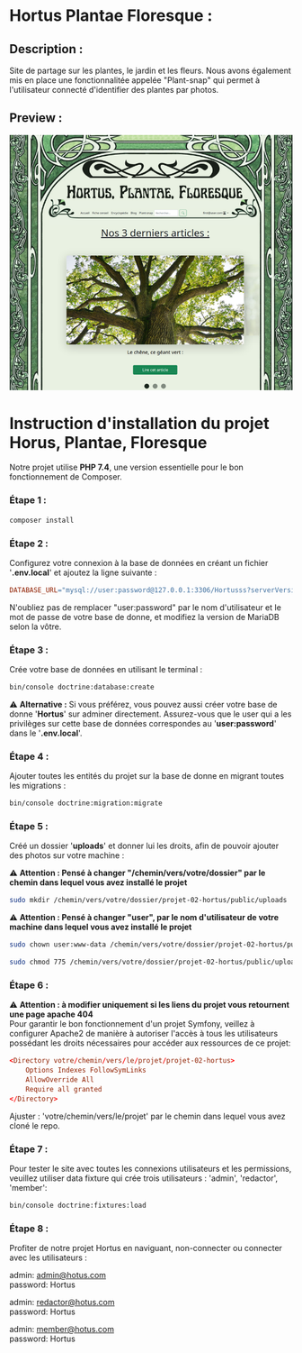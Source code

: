 # Hortus Plantae Floresque :
## Description : 

Site de partage sur les plantes, le jardin et les fleurs.
Nous avons également mis en place une fonctionnalitée appelée "Plant-snap" qui permet à l'utilisateur connecté d'identifier des plantes par photos.

## Preview :

![Hortus Plantae Floresque](/public/image/hortus.png)


# Instruction d'installation du projet Horus, Plantae, Floresque

Notre projet utilise **PHP 7.4**, une version essentielle pour le bon fonctionnement de Composer.

### Étape 1 :

```bash
composer install
```

### Étape 2 :

Configurez votre connexion à la base de données en créant un fichier '**.env.local**' et ajoutez la ligne suivante :

```makefile
DATABASE_URL="mysql://user:password@127.0.0.1:3306/Hortusss?serverVersion=mariadb-10.3.3&charset=utf8mb4"
```
N'oubliez pas de remplacer "user:password" par le nom d'utilisateur et le mot de passe de votre base de donne, et modifiez la version de MariaDB selon la vôtre.

### Étape 3 :

Crée votre base de données en utilisant le terminal :
```bash
bin/console doctrine:database:create
```

⚠️ **Alternative :** Si vous préférez, vous pouvez aussi créer votre base de donne '**Hortus**' sur adminer directement. Assurez-vous que le user qui a les privilèges sur cette base de données correspondes au '**user:password**' dans le '**.env.local**'.

### Étape 4 :

Ajouter toutes les entités du projet sur la base de donne en migrant toutes les migrations :
```bash
bin/console doctrine:migration:migrate
```

### Étape 5 :

Créé un dossier '**uploads**' et donner lui les droits, afin de pouvoir ajouter des photos sur votre machine : 
 
⚠️ **Attention : Pensé à changer "/chemin/vers/votre/dossier" par le chemin dans lequel vous avez installé le projet**
```bash
sudo mkdir /chemin/vers/votre/dossier/projet-02-hortus/public/uploads
```
⚠️ **Attention : Pensé à changer "user", par le nom d'utilisateur de votre machine dans lequel vous avez installé le projet**
```bash
sudo chown user:www-data /chemin/vers/votre/dossier/projet-02-hortus/public/uploads
```
```bash
sudo chmod 775 /chemin/vers/votre/dossier/projet-02-hortus/public/uploads
```
### Étape 6 :

⚠️ **Attention : à modifier uniquement si les liens du projet vous retournent une page apache 404**  
Pour garantir le bon fonctionnement d'un projet Symfony, veillez à configurer Apache2 de manière à autoriser l'accès à tous les utilisateurs possédant les droits nécessaires pour accéder aux ressources de ce projet:

```apache2.conf
<Directory votre/chemin/vers/le/projet/projet-02-hortus>
    Options Indexes FollowSymLinks
    AllowOverride All
    Require all granted
</Directory>
```

Ajuster : 'votre/chemin/vers/le/projet' par le chemin dans lequel vous avez cloné le repo.

### Étape 7 :

Pour tester le site avec toutes les connexions utilisateurs et les permissions, veuillez utiliser data fixture qui crée trois utilisateurs : 'admin', 'redactor', 'member':

```bash
bin/console doctrine:fixtures:load
```
### Étape 8 :

Profiter de notre projet Hortus en naviguant, non-connecter ou connecter avec les utilisateurs :

admin:    admin@hotus.com  
password: Hortus  
  
admin:    redactor@hotus.com  
password: Hortus  
  
admin:    member@hotus.com  
password: Hortus  